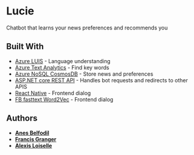# Lucie

Chatbot that learns your news preferences and recommends you

## Built With

* [Azure LUIS](https://azure.microsoft.com/en-us/services/cognitive-services/language-understanding-intelligent-service/) - Language understanding
* [Azure Text Analytics](https://azure.microsoft.com/en-gb/services/cognitive-services/text-analytics/) - Find key words
* [Azure NoSQL CosmosDB](https://docs.microsoft.com/en-us/azure/cosmos-db/introduction) - Store news and preferences
* [ASP.NET core REST API](https://docs.microsoft.com/en-us/aspnet/core/tutorials/first-web-api) - Handles bot requests and redirects to other APIS
* [React Native](https://facebook.github.io/react-native/) - Frontend dialog
* [FB fasttext Word2Vec](https://github.com/facebookresearch/fastText) - Frontend dialog

## Authors

* **[Anes Belfodil](https://github.com/abelfodil)**
* **[Francis Granger](https://github.com/frankilepro)**
* **[Alexis Loiselle](https://github.com/alexisloiselle)**
